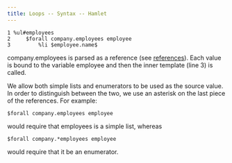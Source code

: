 ```yaml
---
title: Loops -- Syntax -- Hamlet
---
```

    1 %ul#employees
    2     $forall company.employees employee
    3         %li $employee.name$

company.employees is parsed as a reference (see [references](references.html)). Each value is bound to the variable employee and then the inner template (line 3) is called.

We allow both simple lists and enumerators to be used as the source value. In order to distinguish between the two, we use an asterisk on the last piece of the references. For example:

    $forall company.employees employee

would require that employees is a simple list, whereas

    $forall company.*employees employee

would require that it be an enumerator.
